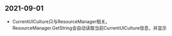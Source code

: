 ﻿## 2021-09-01
- CurrentUICulture只与ResourceManager相关。ResourceManager.GetString会自动读取当前CurrentUICulture信息，并显示